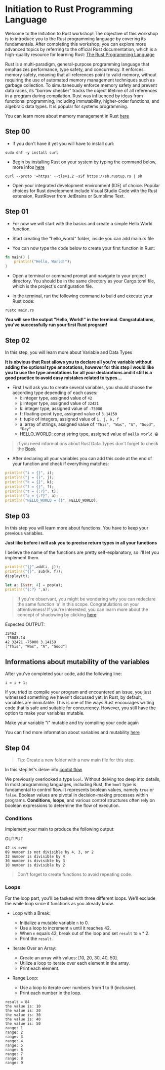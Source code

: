 # Initiation to Rust Programming Language

Welcome to the Initiation to Rust workshop! The objective of this workshop is to introduce you to the Rust programming language by covering its fundamentals. After completing this workshop, you can explore more advanced topics by referring to the official Rust documentation, which is a high-quality resource for learning Rust: [The Rust Programming Language](https://doc.rust-lang.org/book/title-page.html#the-rust-programming-language)

Rust is a multi-paradigm, general-purpose programming language that emphasizes performance, type safety, and concurrency. It enforces memory safety, meaning that all references point to valid memory, without requiring the use of automated memory management techniques such as garbage collection. To simultaneously enforce memory safety and prevent data races, its "borrow checker" tracks the object lifetime of all references in a program during compilation. Rust was influenced by ideas from functional programming, including immutability, higher-order functions, and algebraic data types. It is popular for systems programming.

You can learn more about memory management in Rust [here](https://doc.rust-lang.org/book/ch04-01-what-is-ownership.html)

## Step 00
* If you don't have it yet you will have to install curl:
```
sudo dnf -y install curl
```
* Begin by installing Rust on your system by typing the command below, more infos [here](https://www.rust-lang.org/tools/install)
```
curl --proto '=https' --tlsv1.2 -sSf https://sh.rustup.rs | sh
```

* Open your integrated development environment (IDE) of choice. Popular choices for Rust development include Visual Studio Code with the Rust extension, RustRover from JetBrains or Sumblime Text.


## Step 01

* For now we will start with the basics and create a simple Hello World function.

* Start creating  the "hello_world" folder, inside you can add main.rs file

* You can now type the code below to create your first function in Rust:
```rust
fn main() {
    println!("Hello, World!");
}

```

* Open a terminal or command prompt and navigate to your project directory. You should be in the same directory as your Cargo.toml file, which is the project's configuration file.

* In the terminal, run the following command to build and execute your Rust code:
```
rustc main.rs
```

**You will see the output "Hello, World!" in the terminal. Congratulations, you've successfully run your first Rust program!**

## Step 02

In this step, you will learn more about Variable and Data Types

**It is obvious that Rust allows you to declare all you're variable without adding the optional type annotations, however for this step i would like you to use the type annotations for all your declarations and it still is a good practice to avoid easy mistakes related to types...**

* First I will ask you to create several variables, you should choose the according type depending of each cases:
  - i: integer type, assigned value of `42`
  - j: integer type, assigned value of `32421`
  - k: integer type, assigned value of `-75000`
  - f: floating-point type, assigned value of `3.14159`
  - t: tuple of integers, assigned value of  `i, j, k, f`
  - a: array of strings, assigned value of `"This", "Was", "A", "Good", "Day"`
  - HELLO_WORLD: const string type,  assigned value of `Hello World 😁`

> if you need informations about Rust Data Types don't forget to check the [Book](https://doc.rust-lang.org/book/ch03-02-data-types.html)
 
* After declaring all your variables you can add this code at the end of your function and check if everything matches:

```rust
println!("i = {}", i);
println!("j = {}", j);
println!("k = {}", k);
println!("f = {}", f);
println!("t = {:?}", t);
println!("a = {:?}", a);
println!("HELLO_WORLD = {}", HELLO_WORLD);
```

## Step 03

In this step you will learn more about functions. You have to keep your previous variables.

**Just like before i will ask you to precise return types in all your functions**

I believe the name of the functions are pretty self-explanatory, so i'll let you implement them.

```rust
println!("{}",add(i, j));
println!("{}", sub(k, f));
display(t);

let a: [&str; 4] = pop(a);
println!("{:?} ",a);
```

> If you're observant, you might be wondering why you can redeclare the same function 'a' in this scope. Congratulations on your attentiveness! If you're interested, you can learn more about the concept of shadowing by clicking [here](https://doc.rust-lang.org/book/ch03-01-variables-and-mutability.html#shadowing) 

Expected OUTPUT:
```
32463
-75003.14
42 32421 -75000 3.14159
["This", "Was", "A", "Good"] 
```

## Informations about mutability of the variables

After you've completed your code, add the following line:
```
i = i + 1;
```

If you tried to compile your program and encountered an issue, you just witnessed something we haven't discussed yet. In Rust, by default, variables are immutable. This is one of the ways Rust encourages writing code that is safe and suitable for concurrency. However, you still have the option to make your variables mutable.

Make your variable "i" mutable and try compiling your code again

You can find more information about variables and mutability [here](https://doc.rust-lang.org/book/ch03-01-variables-and-mutability.html#variables-and-mutability)

## Step 04

> Tip: Create a new folder with a new main file for this step.

In this step let's delve into [contol flow](https://doc.rust-lang.org/book/ch03-05-control-flow.html)

We previously overlooked a type `bool`. Without delving too deep into details, 
In most programming languages, including Rust, the `bool` type is fundamental to control flow. 
It represents boolean values, namely `true` or `false`. Boolean values are pivotal in decision-making processes within programs. **Conditions**, **loops**, and various control structures often rely on boolean expressions to determine the flow of execution.


### Conditions

Implement your main to produce the following output:

OUTPUT
```
42 is even
89 number is not divisible by 4, 3, or 2
32 number is divisible by 4
30 number is divisible by 3
10 number is divisible by 2
```

> Don't forget to create functions to avoid repeating code.

### Loops

For the loop part, you'll be tasked with three different loops. We'll exclude the while loop since it functions as you already know.

* Loop with a Break:
    - Initialize a mutable variable `n` to 0.
    - Use a loop to increment `n` until it reaches 42.
    - When `n` equals 42, break out of the loop and set `result` to `n` * 2.
    - Print the `result`.

* Iterate Over an Array:
    - Create an array with values: [10, 20, 30, 40, 50].
    - Utilize a loop to iterate over each element in the array.
    - Print each element.

* Range Loop:
    - Use a loop to iterate over numbers from 1 to 9 (inclusive).
    - Print each number in the loop.


```
result = 84
the value is: 10
the value is: 20
the value is: 30
the value is: 40
the value is: 50
range: 1
range: 2
range: 3
range: 4
range: 5
range: 6
range: 7
range: 8
range: 9
```

